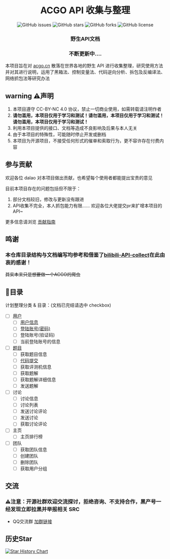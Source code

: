 <h1 align="center">ACGO API 收集与整理</h1>
<p align="center" class="shields">
    <a href="https://github.com/xiaosuyyds/ACGO-API-collect/issues" style="text-decoration:none">
        <img src="https://img.shields.io/github/issues/xiaosuyyds/ACGO-API-collect.svg" alt="GitHub issues"/>
    </a>
    <a href="https://github.com/xiaosuyyds/ACGO-API-collect/stargazers" style="text-decoration:none" >
        <img src="https://img.shields.io/github/stars/xiaosuyyds/ACGO-API-collect.svg" alt="GitHub stars"/>
    </a>
    <a href="https://github.com/xiaosuyyds/ACGO-API-collect/network" style="text-decoration:none" >
        <img src="https://img.shields.io/github/forks/xiaosuyyds/ACGO-API-collect.svg" alt="GitHub forks"/>
    </a>
    <!--
    <a href="https://github.com/xiaosuyyds/ACGO-API-collect/actions">
        <img src="https://img.shields.io/github/actions/workflow/status/xiaosuyyds/ACGO-API-collect/vuepress-deploy.yml">
    </a>
    -->
    <a href="https://github.com/xiaosuyyds/ACGO-API-collect/blob/master/LICENSE" style="text-decoration:none" >
        <img src="https://img.shields.io/badge/License-CC%20BY--NC%204.0-lightgrey.svg" alt="GitHub license"/>
    </a>
</p>

<!--
<p align="center" class="trendshift">
  <a href="https://trendshift.io/repositories/3218" target="_blank">
    <img src="https://trendshift.io/api/badge/repositories/3218" alt="xiaosuyyds%2FACGO-API-collect | Trendshift" style="width: 250px; height: 55px;" width="250" height="55"/>
  </a>
</p>
-->

<h3 align="center">野生API文档</h3>
<h3 align="center">不断更新中....</h3>

本项目旨在对 [acgo.cn](https://www.acgo.cn/) 散落在世界各地的野生 API 进行收集整理，研究使用方法并对其进行说明，运用了黑箱法、控制变量法、代码逆向分析、拆包及反编译法、网络抓包法等研究办法

## warning ⚠️声明

1. 本项目遵守 CC-BY-NC 4.0 协议，禁止一切商业使用，如需转载请注明作者
2. **请勿滥用，本项目仅用于学习和测试！请勿滥用，本项目仅用于学习和测试！请勿滥用，本项目仅用于学习和测试！**
3. 利用本项目提供的接口、文档等造成不良影响及后果与本人无关
4. 由于本项目的特殊性，可能随时停止开发或删档
5. 本项目为开源项目，不接受任何形式的催单和索取行为，更不容许存在付费内容

## 参与贡献

欢迎各位 dalao 对本项目做出贡献，也希望每个使用者都能提出宝贵的意见

目前本项目存在的问题包括但不限于：

1. 部分文档较旧，修改与更新没有跟进
2. API收集不完全，本人抓包能力有限…… 欢迎各位大佬提交pr来扩增本项目的API~

更多信息请浏览 [贡献指南](CONTRIBUTING.md)

## 鸣谢

### 本仓库目录结构与文档编写均参考和借鉴了[bilibili-API-collect](https://github.com/SocialSisterYi/bilibili-API-collect)在此由衷的感谢！
~~其实本来只是想要做一个ACGO的爬虫~~

## 🍴目录

计划整理分类 & 目录：(文档已完结请选中 checkbox)
- [ ] [用户](docs/user)
  - [ ] [用户信息](docs/user/user_info.md)
  - [ ] [登陆账号(密码)](docs/user/login_password.md)
  - [ ] 登陆账号(验证码)
  - [ ] 当前登陆账号的信息
- [ ] [题目](docs/question)
  - [ ] 获取题目信息
  - [ ] [代码提交](docs/question/submit_code.md)
  - [ ] 获取评测机信息
  - [ ] 获取题解
  - [ ] 获取题解详细信息
  - [ ] 发送题解
- [ ] 讨论
  - [ ] 讨论信息
  - [ ] 讨论列表
  - [ ] 发送讨论评论
  - [ ] 发送讨论
  - [ ] 获取讨论评论
- [ ] 主页
  - [ ] 主页排行榜
- [ ] 团队
  - [ ] 获取团队信息
  - [ ] 创建团队
  - [ ] 删除团队
  - [ ] 获取用户分组

## 交流

### ⚠注意：开源社群欢迎交流探讨，拒绝咨询、不支持合作，黑产号一经发现立即拉黑并举报相关 SRC

- QQ交流群 [加群链接](http://qm.qq.com/cgi-bin/qm/qr?_wv=1027&k=m7l22Rbe39Jpoe2MVwZBdR1GNJFCTSGO&authKey=qwwomxgR8Nudz7uVnuEj3R9mphn6%2FEVzMZ%2FviimtZKimuaJjdqsat%2FHbYuuvLNdN&noverify=0&group_code=830159613)

## 历史Star

[![Star History Chart](https://api.star-history.com/svg?repos=xiaosuyyds/ACGO-API-collect&type=Date)](https://star-history.com/#xiaosuyyds/ACGO-API-collect&Date)
